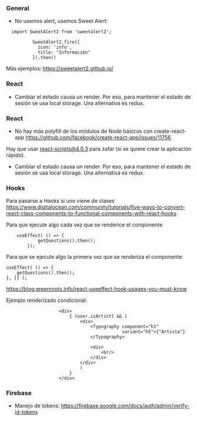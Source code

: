 ### General
- No usemos alert, usemos Sweet Alert:
```  
  import SweetAlert2 from 'sweetalert2';

          SweetAlert2.fire({
            icon: 'info',
            title: "Información"
          }).then()
```

Más ejemplos: https://sweetalert2.github.io/

### React
- Cambiar el estado causa un render. Por eso, para mantener el estado de sesión se usa local storage. Una alternativa es redux.


### React
- No hay más polyfill de los módulos de Node básicos con create-react-app
https://github.com/facebook/create-react-app/issues/11756 
  
Hay que usar react-scripts@4.0.3 para zafar (si se quiere crear la aplicación rápido).

- Cambiar el estado causa un render. Por eso, para mantener el estado de sesión se usa local storage. Una alternativa es redux.

### Hooks
Para pasarse a Hooks si uno viene de clases
https://www.digitalocean.com/community/tutorials/five-ways-to-convert-react-class-components-to-functional-components-with-react-hooks

Para que ejecute algo cada vez que se renderice el componente
```    
    useEffect( () => {
            getQuestions().then();
        });
```

Para que se ejecute algo la primera vez que se renderiza el componente:
```
useEffect( () => {
    getQuestions().then();
}, [] );
```


https://blog.greenroots.info/react-useeffect-hook-usages-you-must-know

Ejemplo renderizado condicional:
```
                    <div>
                        { (user.isArtist) && (
                            <div>
                                <Typography component="h1"
                                            variant="h5">{"Artista"}
                                </Typography>

                                <div>
                                    <br/>
                                </div>
                            </div>
                            )
                        }
                    </div>
```

### Firebase

- Manejo de tokens: https://firebase.google.com/docs/auth/admin/verify-id-tokens
